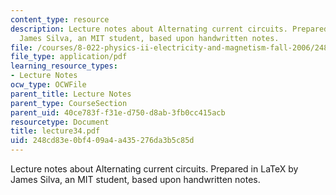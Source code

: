 ```yaml
---
content_type: resource
description: Lecture notes about Alternating current circuits. Prepared in LaTeX by
  James Silva, an MIT student, based upon handwritten notes.
file: /courses/8-022-physics-ii-electricity-and-magnetism-fall-2006/248cd83e0bf409a4a435276da3b5c85d_lecture34.pdf
file_type: application/pdf
learning_resource_types:
- Lecture Notes
ocw_type: OCWFile
parent_title: Lecture Notes
parent_type: CourseSection
parent_uid: 40ce783f-f31e-d750-d8ab-3fb0cc415acb
resourcetype: Document
title: lecture34.pdf
uid: 248cd83e-0bf4-09a4-a435-276da3b5c85d
---
```

Lecture notes about Alternating current circuits. Prepared in LaTeX by James Silva, an MIT student, based upon handwritten notes.

